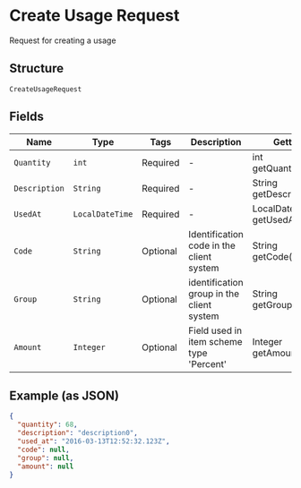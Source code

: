 
# Create Usage Request

Request for creating a usage

## Structure

`CreateUsageRequest`

## Fields

| Name | Type | Tags | Description | Getter | Setter |
|  --- | --- | --- | --- | --- | --- |
| `Quantity` | `int` | Required | - | int getQuantity() | setQuantity(int quantity) |
| `Description` | `String` | Required | - | String getDescription() | setDescription(String description) |
| `UsedAt` | `LocalDateTime` | Required | - | LocalDateTime getUsedAt() | setUsedAt(LocalDateTime usedAt) |
| `Code` | `String` | Optional | Identification code in the client system | String getCode() | setCode(String code) |
| `Group` | `String` | Optional | identification group in the client system | String getGroup() | setGroup(String group) |
| `Amount` | `Integer` | Optional | Field used in item scheme type 'Percent' | Integer getAmount() | setAmount(Integer amount) |

## Example (as JSON)

```json
{
  "quantity": 68,
  "description": "description0",
  "used_at": "2016-03-13T12:52:32.123Z",
  "code": null,
  "group": null,
  "amount": null
}
```

